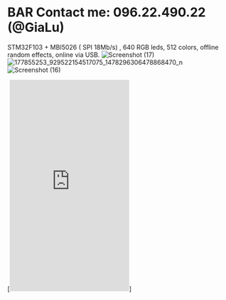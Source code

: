 # BAR Contact me: 096.22.490.22 (@GiaLu)
STM32F103 + MBI5026 ( SPI 18Mb/s) , 640 RGB leds, 512 colors, offline random effects, online via USB.
![Screenshot (17)](https://user-images.githubusercontent.com/6780805/136685453-9c4d8de4-c9c6-478d-ac07-bbe803044bfe.png)
![177855253_929522154517075_1478296306478868470_n](https://user-images.githubusercontent.com/6780805/136685455-9094f432-bef5-4f33-a2eb-7a4c6b2cd230.jpg)
![Screenshot (16)](https://user-images.githubusercontent.com/6780805/136685458-de62af2e-0d7b-484b-8e87-1f6f3c26ea20.png)

[<iframe src="https://www.facebook.com/plugins/video.php?height=476&href=https%3A%2F%2Fwww.facebook.com%2FElediot%2Fvideos%2F960986507783842%2F&show_text=false&width=269&t=0" width="269" height="476" style="border:none;overflow:hidden" scrolling="no" frameborder="0" allowfullscreen="true" allow="autoplay; clipboard-write; encrypted-media; picture-in-picture; web-share" allowFullScreen="true"></iframe>]

